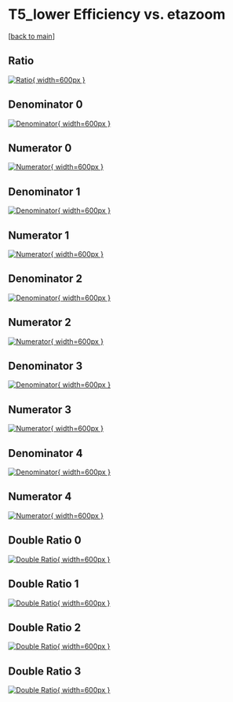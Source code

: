 # T5_lower Efficiency vs. etazoom

[[back to main](./)]



## Ratio

[![Ratio](../mtv/var/T5_lower_base_13_1_eff_etazoom.png){ width=600px }](../mtv/var/T5_lower_base_13_1_eff_etazoom.pdf)

## Denominator 0

[![Denominator](../mtv/den/T5_lower_base_13_1_eff_etazoom_den0.png){ width=600px }](../mtv/den/T5_lower_base_13_1_eff_etazoom_den0.pdf)

## Numerator 0

[![Numerator](../mtv/num/T5_lower_base_13_1_eff_etazoom_num0.png){ width=600px }](../mtv/num/T5_lower_base_13_1_eff_etazoom_num0.pdf)

## Denominator 1

[![Denominator](../mtv/den/T5_lower_base_13_1_eff_etazoom_den1.png){ width=600px }](../mtv/den/T5_lower_base_13_1_eff_etazoom_den1.pdf)

## Numerator 1

[![Numerator](../mtv/num/T5_lower_base_13_1_eff_etazoom_num1.png){ width=600px }](../mtv/num/T5_lower_base_13_1_eff_etazoom_num1.pdf)

## Denominator 2

[![Denominator](../mtv/den/T5_lower_base_13_1_eff_etazoom_den2.png){ width=600px }](../mtv/den/T5_lower_base_13_1_eff_etazoom_den2.pdf)

## Numerator 2

[![Numerator](../mtv/num/T5_lower_base_13_1_eff_etazoom_num2.png){ width=600px }](../mtv/num/T5_lower_base_13_1_eff_etazoom_num2.pdf)

## Denominator 3

[![Denominator](../mtv/den/T5_lower_base_13_1_eff_etazoom_den3.png){ width=600px }](../mtv/den/T5_lower_base_13_1_eff_etazoom_den3.pdf)

## Numerator 3

[![Numerator](../mtv/num/T5_lower_base_13_1_eff_etazoom_num3.png){ width=600px }](../mtv/num/T5_lower_base_13_1_eff_etazoom_num3.pdf)

## Denominator 4

[![Denominator](../mtv/den/T5_lower_base_13_1_eff_etazoom_den4.png){ width=600px }](../mtv/den/T5_lower_base_13_1_eff_etazoom_den4.pdf)

## Numerator 4

[![Numerator](../mtv/num/T5_lower_base_13_1_eff_etazoom_num4.png){ width=600px }](../mtv/num/T5_lower_base_13_1_eff_etazoom_num4.pdf)

## Double Ratio 0

[![Double Ratio](../mtv/ratio/T5_lower_base_13_1_eff_etazoom_ratio0.png){ width=600px }](../mtv/ratio/T5_lower_base_13_1_eff_etazoom_ratio0.pdf)

## Double Ratio 1

[![Double Ratio](../mtv/ratio/T5_lower_base_13_1_eff_etazoom_ratio1.png){ width=600px }](../mtv/ratio/T5_lower_base_13_1_eff_etazoom_ratio1.pdf)

## Double Ratio 2

[![Double Ratio](../mtv/ratio/T5_lower_base_13_1_eff_etazoom_ratio2.png){ width=600px }](../mtv/ratio/T5_lower_base_13_1_eff_etazoom_ratio2.pdf)

## Double Ratio 3

[![Double Ratio](../mtv/ratio/T5_lower_base_13_1_eff_etazoom_ratio3.png){ width=600px }](../mtv/ratio/T5_lower_base_13_1_eff_etazoom_ratio3.pdf)

